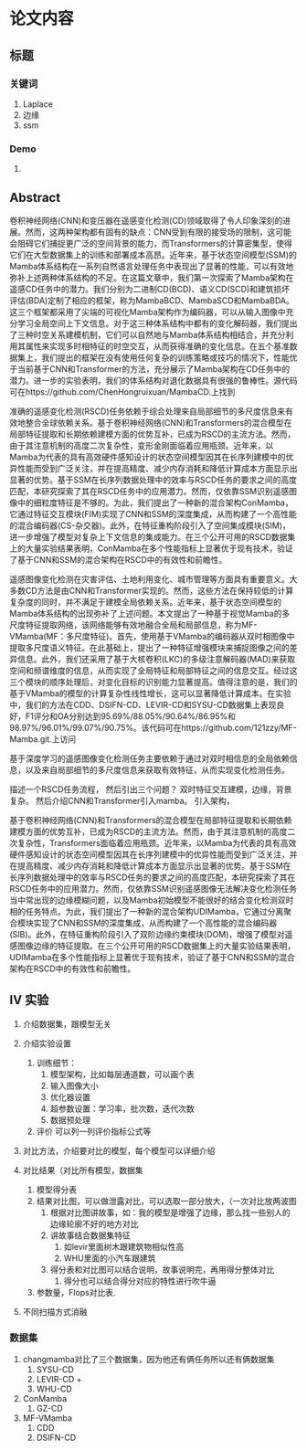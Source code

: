 # 论文内容 

## 标题
### 关键词
1. Laplace
2. 边缘
3. ssm
### Demo
1. 
## Abstract
卷积神经网络(CNN)和变压器在遥感变化检测(CD)领域取得了令人印象深刻的进展。然而，这两种架构都有固有的缺点：CNN受到有限的接受场的限制，这可能会阻碍它们捕捉更广泛的空间背景的能力，而Transformers的计算密集型，使得它们在大型数据集上的训练和部署成本高昂。近年来，基于状态空间模型(SSM)的Mamba体系结构在一系列自然语言处理任务中表现出了显著的性能，可以有效地弥补上述两种体系结构的不足。在这篇文章中，我们第一次探索了Mamba架构在遥感CD任务中的潜力。我们分别为二进制CD(BCD)、语义CD(SCD)和建筑损坏评估(BDA)定制了相应的框架，称为MambaBCD、MambaSCD和MambaBDA。这三个框架都采用了尖端的可视化Mamba架构作为编码器，可以从输入图像中充分学习全局空间上下文信息。对于这三种体系结构中都有的变化解码器，我们提出了三种时空关系建模机制，它们可以自然地与Mamba体系结构相结合，并充分利用其属性来实现多时相特征的时空交互，从而获得准确的变化信息。在五个基准数据集上，我们提出的框架在没有使用任何复杂的训练策略或技巧的情况下，性能优于当前基于CNN和Transformer的方法，充分展示了Mamba架构在CD任务中的潜力。进一步的实验表明，我们的体系结构对退化数据具有很强的鲁棒性。源代码可在https://github.com/ChenHongruixuan/MambaCD.上找到

准确的遥感变化检测(RSCD)任务依赖于综合处理来自局部细节的多尺度信息来有效地整合全球依赖关系。基于卷积神经网络(CNN)和Transformers的混合模型在局部特征提取和长期依赖建模方面的优势互补，已成为RSCD的主流方法。然而，由于其注意机制的高度二次复杂性，变形金刚面临着应用瓶颈。近年来，以Mamba为代表的具有高效硬件感知设计的状态空间模型因其在长序列建模中的优异性能而受到广泛关注，并在提高精度、减少内存消耗和降低计算成本方面显示出显著的优势。基于SSM在长序列数据处理中的效率与RSCD任务的要求之间的高度匹配，本研究探索了其在RSCD任务中的应用潜力。然而，仅依靠SSM识别遥感图像中的细粒度特征是不够的。为此，我们提出了一种新的混合架构ConMamba，它通过特征交互模块(FIM)实现了CNN和SSM的深度集成，从而构建了一个高性能的混合编码器(CS-杂交器)。此外，在特征重构阶段引入了空间集成模块(SIM)，进一步增强了模型对复杂上下文信息的集成能力。在三个公开可用的RSCD数据集上的大量实验结果表明，ConMamba在多个性能指标上显著优于现有技术，验证了基于CNN和SSM的混合架构在RSCD中的有效性和前瞻性。

遥感图像变化检测在灾害评估、土地利用变化、城市管理等方面具有重要意义。大多数CD方法是由CNN和Transformer实现的。然而，这些方法在保持较低的计算复杂度的同时，并不满足于建模全局依赖关系。近年来，基于状态空间模型的Mamba体系结构的出现弥补了上述问题。本文提出了一种基于视觉Mamba的多尺度特征提取网络，该网络能够有效地融合全局和局部信息，称为MF-VMamba(MF：多尺度特征)。首先，使用基于VMamba的编码器从双时相图像中提取多尺度语义特征。在此基础上，提出了一种特征增强模块来捕捉图像之间的差异信息。此外，我们还采用了基于大核卷积(LKC)的多级注意解码器(MAD)来获取空间和频谱维度的信息，从而实现了全局特征和局部特征之间的信息交互。经过这三个模块的顺序处理后，对变化目标的识别能力显著提高。值得注意的是，我们的基于VMamba的模型的计算复杂性线性增长，这可以显著降低计算成本。在实验中，我们的方法在CDD、DSIFN-CD、LEVIR-CD和SYSU-CD数据集上表现良好，F1评分和OA分别达到95.69%/88.05%/90.64%/86.95%和98.97%/96.01%/99.07%/90.75%。该代码可在https://github.com/121zzy/MF-Mamba.git.上访问


基于深度学习的遥感图像变化检测任务主要依赖于通过对双时相信息的全局依赖信息，以及来自局部细节的多尺度信息来获取有效特征，从而实现变化检测任务。

描述一个RSCD任务流程，
然后引出三个问题？
双时特征交互建模，边缘，背景复杂。
然后介绍CNN和Transformer引入mamba。
引入架构，

基于卷积神经网络(CNN)和Transformers的混合模型在局部特征提取和长期依赖建模方面的优势互补，已成为RSCD的主流方法。然而，由于其注意机制的高度二次复杂性，Transformers面临着应用瓶颈。近年来，以Mamba为代表的具有高效硬件感知设计的状态空间模型因其在长序列建模中的优异性能而受到广泛关注，并在提高精度、减少内存消耗和降低计算成本方面显示出显著的优势。基于SSM在长序列数据处理中的效率与RSCD任务的要求之间的高度匹配，本研究探索了其在RSCD任务中的应用潜力。然而，仅依靠SSM识别遥感图像无法解决变化检测任务当中常出现的边缘模糊问题，以及Mamba初始模型不能很好的结合变化检测双时相的任务特点。为此，我们提出了一种新的混合架构UDIMamba，它通过分离聚合模块实现了CNN和SSM的深度集成，从而构建了一个高性能的混合编码器(SIB)。此外，在特征重构阶段引入了双阶边缘约束模块(DOM)，增强了模型对遥感图像边缘的特征提取。在三个公开可用的RSCD数据集上的大量实验结果表明，UDIMamba在多个性能指标上显著优于现有技术，验证了基于CNN和SSM的混合架构在RSCD中的有效性和前瞻性。



## IV 实验
1. 介绍数据集，跟模型无关
2. 介绍实验设置
	1. 训练细节：
		1. 模型架构，比如每层通道数，可以画个表
		2. 输入图像大小
		3. 优化器设置
		4. 超参数设置：学习率，批次数，迭代次数
		5. 数据预处理
	2. 评价
		可以列一列评价指标公式等
3. 对比方法，介绍要对比的模型，每个模型可以详细介绍
4. 对比结果（对比所有模型，数据集
	1. 模型得分表
	2. 结果对比图，可以做泄露对比，可以选取一部分放大，（一次对比放两波图
		1. 根据对比图讲故事，如：我的模型是增强了边缘，那么找一些别人的边缘轮廓不好的地方对比
		2. 讲故事结合数据集特征
			1. 如levir里面树木跟建筑物相似性高
			2. WHU里面的小汽车跟建筑
		3. 得分表和对比图可以结合说明，故事说明完，再用得分整体对比
			1. 得分也可以结合得分对应的特性进行吹牛逼
	3. 参数量，Flops对比表.
	
5. 不同扫描方式消融
### 数据集
1. changmamba对比了三个数据集，因为他还有俩任务所以还有俩数据集
	1. SYSU-CD
	2. LEVIR-CD +
	3. WHU-CD
2. ConMamba
	1. GZ-CD
3. MF-VMamba
	1. CDD
	2. DSIFN-CD

